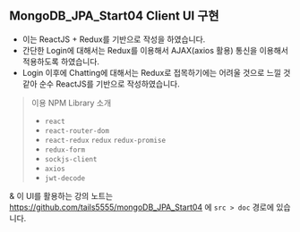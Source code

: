 ## MongoDB_JPA_Start04 Client UI 구현
- 이는 ReactJS + Redux를 기반으로 작성을 하였습니다.
- 간단한 Login에 대해서는 Redux를 이용해서 AJAX(axios 활용) 통신을 이용해서 적용하도록 하였습니다.
- Login 이후에 Chatting에 대해서는 Redux로 접목하기에는 어려울 것으로 느낄 것 같아 순수 ReactJS를 기반으로 작성하였습니다.
> 이용 NPM Library 소개
> - `react`
> - `react-router-dom`
> - `react-redux`  `redux`  `redux-promise`
> - `redux-form`
> - `sockjs-client`
> - `axios`
> - `jwt-decode`

& 이 UI를 활용하는 강의 노트는 https://github.com/tails5555/mongoDB_JPA_Start04 에 `src > doc` 경로에 있습니다.